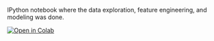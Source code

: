 IPython notebook where the data exploration, feature engineering, and modeling was done.

[![Open in Colab](https://colab.research.google.com/assets/colab-badge.svg)](https://colab.research.google.com/github/jcs-lambda/unit2-syllables/blob/master/notebooks/syllables.ipynb 'Open in Colab')

